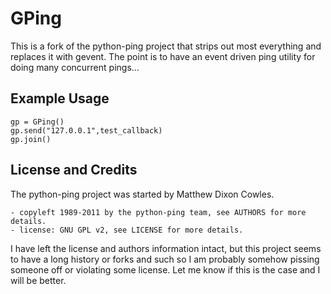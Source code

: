 # GPing #

This is a fork of the python-ping project that strips out most everything and replaces it with gevent. The point is to have an event driven ping utility for doing many concurrent pings...

## Example Usage ##

    gp = GPing()
    gp.send("127.0.0.1",test_callback)
    gp.join()

## License and Credits ##

The python-ping project was started by Matthew Dixon Cowles.

	- copyleft 1989-2011 by the python-ping team, see AUTHORS for more details.
	- license: GNU GPL v2, see LICENSE for more details.

I have left the license and authors information intact, but this project seems to have a long history or forks and such so I am probably somehow pissing someone off or violating some license. Let me know if this is the case and I will be better. 